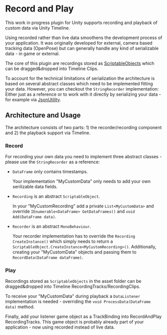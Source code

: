 # Record and Play

This work in progress plugin for Unity supports recording and playback of custom data via Unity Timeline.

Using recorded rather than live data smoothens the development process of your application. 
It was originally developed for external, camera based tracking data (OpenPose) but can generally handle any kind of serializable data - in game or external.

The core of this plugin are recordings stored as [ScriptableObjects](https://docs.unity3d.com/ScriptReference/ScriptableObject.html) which can be dragged&dropped into Timeline Clips. 

To account for the technical limitations of serialization the architecture is based on several abstract classes which need to be implemented fitting your data. 
However, you can checkout the `StringRecorder` implementation: Either just as a reference or to work with it directly by serializing your data - for example via [JsonUtility](https://docs.unity3d.com/ScriptReference/JsonUtility.html).

## Architecture and Usage

The architecture consists of two parts: 1) the recorder/recording component and 2) the playback support via Timeline.

### Record 

For recording your own data you need to implement three abstract classes - please use the `StringRecorder` as a reference: 

* `DataFrame` only contains timestamps. 

  Your implementation "MyCustomData" only needs to add your own serilizable data fields.
  
* `Recording` is an abstract `ScriptableObject`. 
  
  In your "MyCustomRecording" add a private `List<MyCustomData>` and override `IEnumerable<DataFrame> GetDataFrames()` and `void Add(DataFrame data)`. 
  
* `Recorder` is an abstract `MonoBehaviour`.

  Your recorder implementation has to override the `Recording CreateInstance()` which simply needs to return a `ScriptableObject.CreateInstance<MyCustomRecording>()`. 
  Additionally, creating your "MyCustomData" objects and passing them to `RecordData(DataFrame dataFrame)`.
  
### Play

Recordings stored as `ScriptableObjects` in the asset folder can be dragged&dropped into Timeline RecordingTracks/RecordingClips. 

To receive your "MyCustomData" during playback a `DataListener` implementation is needed - overriding the `void ProcessData(DataFrame data)` method. 

Finally, add your listener game object as a TrackBinding into RecordAndPlay RecordingTracks. This game object is probably already part of your application - now using recorded instead of live data.
